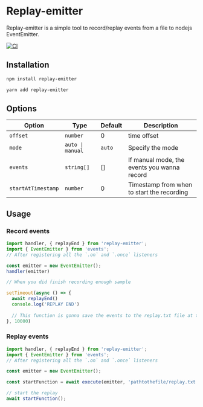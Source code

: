 # Replay-emitter

Replay-emitter is a simple tool to record/replay events from a file to nodejs EventEmitter.

[![CI](https://github.com/oktapodia/replay-emitter/actions/workflows/ci.yml/badge.svg)](https://github.com/oktapodia/replay-emitter/actions/workflows/ci.yml)

## Installation

```bash
npm install replay-emitter
```

```bash
yarn add replay-emitter
```

## Options

| Option             | Type             | Default | Description                                 |
|--------------------|------------------|---------|---------------------------------------------|
| `offset`           | `number`         | 0       | time offset                                 |
| `mode`             | `auto \| manual` | `auto`  | Specify the mode                            |
| `events`           | `string[]`       | []      | If manual mode, the events you wanna record |
| `startAtTimestamp` | `number`           | 0       | Timestamp from when to start the recording  |

## Usage

### Record events

```javascript
import handler, { replayEnd } from 'replay-emitter';
import { EventEmitter } from 'events';
// After registering all the `.on` and `.once` listeners

const emitter = new EventEmitter();
handler(emitter)

// When you did finish recording enough sample

setTimeout(async () => {
  await replayEnd()
  console.log('REPLAY END')
  
  // This function is gonna save the events to the replay.txt file at the root of the project
}, 10000)
```

### Replay events

```javascript
import handler, { replayEnd } from 'replay-emitter';
import { EventEmitter } from 'events';
// After registering all the `.on` and `.once` listeners

const emitter = new EventEmitter();

const startFunction = await execute(emitter, 'pathtothefile/replay.txt');

// start the replay
await startFunction();
```

